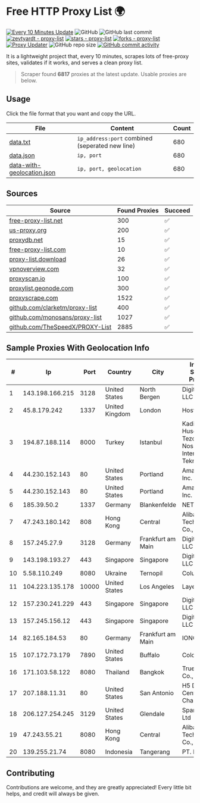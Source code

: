 
# Free HTTP Proxy List 🌍

[![Every 10 Minutes Update](https://github.com/mertguvencli/http-proxy-list/actions/workflows/main.yml/badge.svg?branch=main)](https://github.com/mertguvencli/http-proxy-list/actions/workflows/main.yml)
![GitHub](https://img.shields.io/github/license/mertguvencli/http-proxy-list)
![GitHub last commit](https://img.shields.io/github/last-commit/mertguvencli/http-proxy-list)
[![zevtyardt - proxy-list](https://img.shields.io/static/v1?label=zevtyardt&message=proxy-list&color=blue&logo=github)](https://github.com/zevtyardt/proxy-list "Go to GitHub repo")
[![stars - proxy-list](https://img.shields.io/github/stars/zevtyardt/proxy-list?style=social)](https://github.com/zevtyardt/proxy-list)
[![forks - proxy-list](https://img.shields.io/github/forks/zevtyardt/proxy-list?style=social)](https://github.com/zevtyardt/proxy-list)
[![Proxy Updater](https://github.com/zevtyardt/proxy-list/workflows/Proxy%20Updater/badge.svg)](https://github.com/zevtyardt/proxy-list/actions?query=workflow:"Proxy+Updater")
![GitHub repo size](https://img.shields.io/github/repo-size/zevtyardt/proxy-list)
[![GitHub commit activity](https://img.shields.io/github/commit-activity/m/zevtyardt/proxy-list?logo=commits)](https://github.com/zevtyardt/proxy-list/commits/main)

It is a lightweight project that, every 10 minutes, scrapes lots of free-proxy sites, validates if it works, and serves a clean proxy list.

> Scraper found **6817** proxies at the latest update. Usable proxies are below.

## Usage

Click the file format that you want and copy the URL.

|File|Content|Count|
|----|-------|-----|
|[data.txt](https://raw.githubusercontent.com/mertguvencli/http-proxy-list/main/proxy-list/data.txt)|`ip_address:port` combined (seperated new line)|680|
|[data.json](https://raw.githubusercontent.com/mertguvencli/http-proxy-list/main/proxy-list/data.json)|`ip, port`|680|
|[data-with-geolocation.json](https://raw.githubusercontent.com/mertguvencli/http-proxy-list/main/proxy-list/data-with-geolocation.json)|`ip, port, geolocation`|680|

## Sources

|Source|Found Proxies|Succeed|
|------|-------------|-------|
|[free-proxy-list.net](https://free-proxy-list.net)|300|✅|
|[us-proxy.org](https://www.us-proxy.org)|200|✅|
|[proxydb.net](http://proxydb.net)|15|✅|
|[free-proxy-list.com](https://free-proxy-list.com/?page=&port=&type%5B%5D=http&type%5B%5D=https&up_time=0&search=Search)|10|✅|
|[proxy-list.download](https://www.proxy-list.download/HTTP)|26|✅|
|[vpnoverview.com](https://vpnoverview.com/privacy/anonymous-browsing/free-proxy-servers)|32|✅|
|[proxyscan.io](https://www.proxyscan.io)|100|✅|
|[proxylist.geonode.com](https://proxylist.geonode.com/api/proxy-list?limit=300&page=1&sort_by=lastChecked&sort_type=desc&protocols=http,https)|300|✅|
|[proxyscrape.com](https://api.proxyscrape.com/v2/?request=displayproxies&protocol=http&timeout=10000&country=all&ssl=all&anonymity=all)|1522|✅|
|[github.com/clarketm/proxy-list](https://raw.githubusercontent.com/clarketm/proxy-list/master/proxy-list-raw.txt)|400|✅|
|[github.com/monosans/proxy-list](https://raw.githubusercontent.com/monosans/proxy-list/main/proxies/http.txt)|1027|✅|
|[github.com/TheSpeedX/PROXY-List](https://raw.githubusercontent.com/TheSpeedX/PROXY-List/master/http.txt)|2885|✅|


## Sample Proxies With Geolocation Info

|#|Ip|Port|Country|City|Internet Service Provider|
|-|--|----|-------|----|-------------------------|
|1|143.198.166.215|3128|United States|North Bergen|DigitalOcean, LLC|
|2|45.8.179.242|1337|United Kingdom|London|Hostland LLC|
|3|194.87.188.114|8000|Turkey|Istanbul|Kadir Huseyin Tezcan Nosspeed Internet Teknolojileri|
|4|44.230.152.143|80|United States|Portland|Amazon.com, Inc.|
|5|44.230.152.143|80|United States|Portland|Amazon.com, Inc.|
|6|185.39.50.2|1337|Germany|Blankenfelde|NETZNUTZ|
|7|47.243.180.142|808|Hong Kong|Central|Alibaba (US) Technology Co., Ltd.|
|8|157.245.27.9|3128|Germany|Frankfurt am Main|DigitalOcean, LLC|
|9|143.198.193.27|443|Singapore|Singapore|DigitalOcean, LLC|
|10|5.58.110.249|8080|Ukraine|Ternopil|Columbus|
|11|104.223.135.178|10000|United States|Los Angeles|LayerHost|
|12|157.230.241.229|443|Singapore|Singapore|DigitalOcean, LLC|
|13|157.245.156.12|443|Singapore|Singapore|DigitalOcean, LLC|
|14|82.165.184.53|80|Germany|Frankfurt am Main|IONOS SE|
|15|107.172.73.179|7890|United States|Buffalo|ColoCrossing|
|16|171.103.58.122|8080|Thailand|Bangkok|True Internet Co., Ltd.|
|17|207.188.11.31|80|United States|San Antonio|H5 Data Centers - Chandler LLC|
|18|206.127.254.245|3129|United States|Glendale|Spartan Host Ltd|
|19|47.243.55.21|8080|Hong Kong|Central|Alibaba (US) Technology Co., Ltd.|
|20|139.255.21.74|8080|Indonesia|Tangerang|PT. LINKNET|



## Contributing

Contributions are welcome, and they are greatly appreciated! Every
little bit helps, and credit will always be given.

